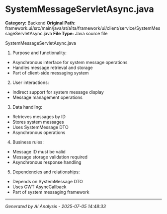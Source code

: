 # SystemMessageServletAsync.java

**Category:** Backend
**Original Path:** framework.ui/src/main/java/at/a1ta/framework/ui/client/service/SystemMessageServletAsync.java
**File Type:** Java source file

SystemMessageServletAsync.java

1. Purpose and functionality:
- Asynchronous interface for system message operations
- Handles message retrieval and storage
- Part of client-side messaging system

2. User interactions:
- Indirect support for system message display
- Message management operations

3. Data handling:
- Retrieves messages by ID
- Stores system messages
- Uses SystemMessage DTO
- Asynchronous operations

4. Business rules:
- Message ID must be valid
- Message storage validation required
- Asynchronous response handling

5. Dependencies and relationships:
- Depends on SystemMessage DTO
- Uses GWT AsyncCallback
- Part of system messaging framework

---
*Generated by AI Analysis - 2025-07-05 14:48:33*
